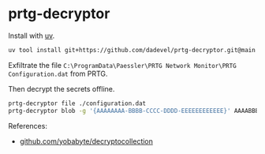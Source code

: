 # prtg-decryptor

Install with [uv](https://github.com/astral-sh/uv).

~~~ bash
uv tool install git+https://github.com/dadevel/prtg-decryptor.git@main
~~~

Exfiltrate the file `C:\ProgramData\Paessler\PRTG Network Monitor\PRTG Configuration.dat` from PRTG.

Then decrypt the secrets offline.

~~~ bash
prtg-decryptor file ./configuration.dat
prtg-decryptor blob -g '{AAAAAAAA-BBBB-CCCC-DDDD-EEEEEEEEEEEE}' AAAABBBBCCCCDDDDEEEEFFFFGGGGHHHH
~~~

References:

- [github.com/yobabyte/decryptocollection](https://github.com/yobabyte/decryptocollection)
